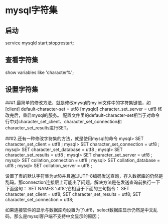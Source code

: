 
mysql字符集
===========================================
启动
----------------------------------
service mysqld start;stop;restart;

查看字符集
----------------------------------
show variables like 'character%';

设置字符集
----------------------------------
###1.最简单的修改方法，就是修改mysql的my.ini文件中的字符集键值，如    
	[client]
		default-character-set = utf8
	[mysqld]
		character_set_server =  utf8
修改完后，重启mysql的服务。
配置文件里的default-character-set相当于对命令行中对character_set_client、character_set_connection和character_set_results进行SET。

###2.还有一种修改字符集的方法，就是使用mysql的命令
     mysql> SET character_set_client = utf8 ;
     mysql> SET character_set_connection = utf8 ;
     mysql> SET character_set_database = utf8 ;
     mysql> SET character_set_results = utf8 ;
     mysql> SET character_set_server = utf8 ;
     mysql> SET collation_connection = utf8 ;
     mysql> SET collation_database = utf8 ;
     mysql> SET collation_server = utf8 ;
 
设置了表的默认字符集为utf8并且通过UTF-8编码发送查询，存入数据库的仍然是乱码。那connection连接层上可能出了问题。解决方法是在发送查询前执行一下下面这句： SET NAMES 'utf8';它相当于下面的三句指令：
SET character_set_client = utf8;
SET character_set_results = utf8;
SET character_set_connection = utf8;

如果连接软件的显示与数据库均设置为了utf8，select数据库显示仍然是中文乱码，那么是mysql客户端不支持中文显示的原因；